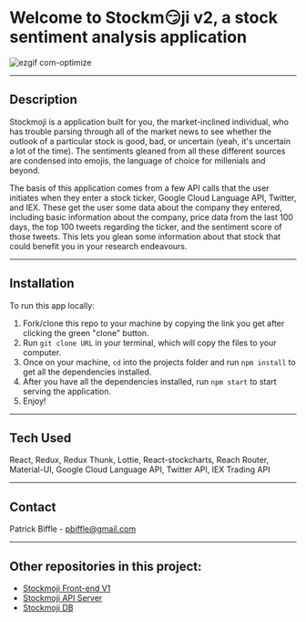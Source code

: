 # Welcome to Stockm😏ji v2, a stock sentiment analysis application
![ezgif com-optimize](https://user-images.githubusercontent.com/32248824/38705058-885765aa-3e65-11e8-9d94-64648815d397.gif)
___

## Description

Stockmoji is a application built for you, the market-inclined individual, who has trouble parsing through all of the market news to see whether the outlook of a particular stock is good, bad, or uncertain (yeah, it's uncertain a lot of the time). The sentiments gleaned from all these different sources are condensed into emojis, the language of choice for millenials and beyond.

The basis of this application comes from a few API calls that the user initiates when they enter a stock ticker, Google Cloud Language API, Twitter, and IEX. These get the user some data about the company they entered, including basic information about the company, price data from the last 100 days, the top 100 tweets regarding the ticker, and the sentiment score of those tweets. This lets you glean some  information about that stock that could benefit you in your research endeavours.
___

## Installation

To run this app locally:
1. Fork/clone this repo to your machine by copying the link you get after clicking the green "clone" button.
2. Run `git clone URL` in your terminal, which will copy the files to your computer.
3. Once on your machine, `cd` into the projects folder and run `npm install` to get all the dependencies installed.
4. After you have all the dependencies installed, run `npm start` to start serving the application.
5. Enjoy!
___

## Tech Used

  React, Redux, Redux Thunk, Lottie, React-stockcharts, Reach Router, Material-UI, Google Cloud Language API, Twitter API, IEX Trading API
___

## Contact

Patrick Biffle - pbiffle@gmail.com
___

## Other repositories in this project: 
- [Stockmoji Front-end V1](https://github.com/Piglacquer/stockmoji-client)
- [Stockmoji API Server](https://github.com/Piglacquer/stockmoji-server-apis)
- [Stockmoji DB](https://github.com/Piglacquer/stockmoji-db)